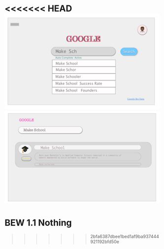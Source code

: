 <<<<<<< HEAD
<img src="one.png"/>
<img src="two.png"/>
=======
# BEW 1.1 Nothing
>>>>>>> 2bfa6387dbee1bed1af9ba937444921192bfd50e
